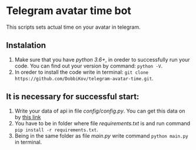 # Telegram avatar time bot
This scripts sets actual time on your avatar in telegram.

## Instalation
  1. Make sure that you have *python 3.6+*, in oreder to successfully run your code. You can find out your version by command: `python -V`.
  2. In oreder to install the code write in terminal: `git clone https://github.com/DobbiKov/telegram-avatar-time.git`.

## It is necessary for successful start:
  1. Write your data of api in file *config/config.py*. You can get this data on by [this link](`https://my.telegram.org/apps`)
  2. You have to be in folder where file *requirements.txt* is and run command `pip install -r requirements.txt`.
  3. Being in the same folder as file *main.py* write command `python main.py` in terminal.
